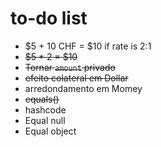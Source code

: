 # to-do list

* $5 + 10 CHF = $10 if rate is 2:1
* ~~$5 * 2 = $10~~
* ~~Tornar `amount` privado~~
* ~~efeito colateral em Dollar~~
* arredondamento em Momey
* ~~equals()~~
* hashcode
* Equal null
* Equal object